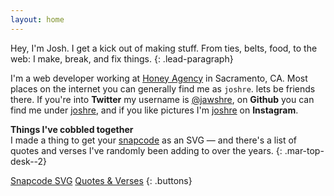```yaml
---
layout: home
---
```


Hey, I'm Josh. I get a kick out of making stuff. From ties, belts, food, to the web: I make, break, and fix things.
{: .lead-paragraph}


I'm a web developer working at [Honey Agency](http://honeyagency.com/) in Sacramento, CA. Most places on the internet you can generally find me as `joshre`. lets be friends there. If you're into **Twitter** my username is [@jawshre](http://twitter.com/jawshre), on **Github** you can find me under [joshre](http://github.com/joshre), and if you like pictures I'm [joshre](http://instagram.com/joshre) on **Instagram**.



__Things I've cobbled together__  
I made a thing to get your [snapcode](https://support.snapchat.com/en-US/ca/snapcode) as an SVG — and there's a list of quotes and verses I've randomly been adding to over the years.
{: .mar-top-desk--2}

[Snapcode SVG](/snapcode-svg/) [Quotes & Verses](/share/quotes+verses/)
{: .buttons}

<!-- 
**Some Of My Work:**

- [Resume](/resume)
- [Veggies](http://veggies.casa)


[Hire Me](https://josh259.typeform.com/to/UpUHR6) [Contact Me](mailto:joshre@me.com)
{: .buttons .mar-bot-desk--2 .mar-top-desk--2} -->